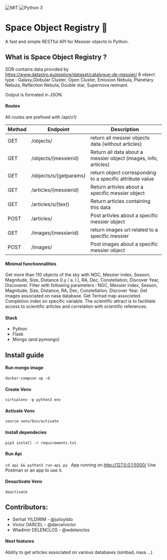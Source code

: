 ![MIT](https://img.shields.io/badge/license-MIT-green "Licence")
![Python 3](https://img.shields.io/badge/python-v3.7-blue "Python")


# Space Object Registry 🚀
A fast and simple RESTful API for Messier objects in Python.

## What is Space Object Registry ? 

SOR contains data provided by https://www.datastro.eu/explore/dataset/catalogue-de-messier/ 8 object type : Galaxy,Globular Cluster, Open Cluster, Emission Nebula, Planetary Nebula, Reflection Nebula, Double star, Supernova remnant.

Output is formated in JSON.

#### Routes
All routes are prefixed with /api/v1/

| Method  | Endpoint | Description |
| ------------- | ------------- | ----------|
| GET | /objects/ |  return all messier objects data  (without articles) |
| GET | /objects/{messierid} | Return all data about a messier object (images, info, articles) |
| GET | /objects/s/{getparams} | return object corresponding to a specific attribute value |
| GET | /articles/{messierid} | Return artivles about a specific messier object |
| GET | /articles/s/{text} | Return articles containing this data |
| POST | /articles/ | Post artivles about a specific messier object |
| GET | /images/{messierid} | return images url related to a specific messier |
| POST | /images/ | Post images about a specific messier object |

#### Minimal functionnalities
Get more than 110 objects of the sky with NGC, Messier index, Season, Magnitude, Size, Distance (l.y / a. l.), RA, Dec, Constellation, Discover Year, Discoverer.
Filter with following parameters : NGC, Messier index, Season, Magnitude, Size, Distance, RA, Dec, Constellation, Discover Year.
Get images associated on nasa database.
Get Terlrad map associeted. 
Completion index on specific variable.
The scientific attract is to facilitate access to scientific articles and correlation with scientific references. 


#### Stack
- Python 
- Flask
- Mongo (and pymongo)


## Install guide

#### Run mongo image
`` docker-compose up -d ``

#### Create Venv
`virtualenv -p python3 env`

#### Activate Venv
`source venv/bin/activate`

#### Install dependecies
`pip3 install -r requirements.txt`
 
#### Run Api
`cd api && python3 run-api.py `
App running on http://127.0.0.1:5000/ 
Use Postman or an app to use it.


#### Desactivate Venv
`deactivate`


## Contributors: 
- Serhat YILDIRIM - @julioyildo
- Victor DARCEL - @darcelvictor
- Wladimir DELENCLOS - @wdelenclos

#### Next features
Ability to get articles associated on various databases (simbad, nasa ...)  
